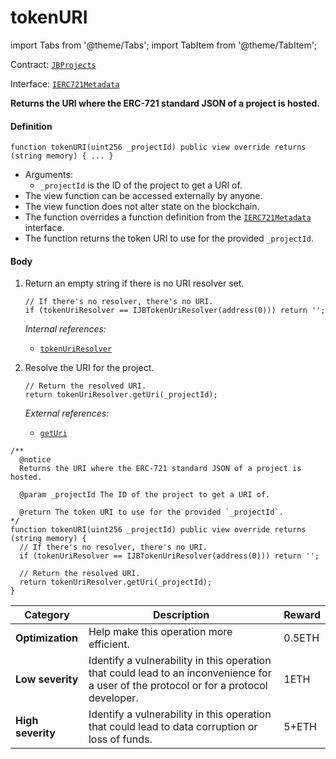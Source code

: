# tokenURI

import Tabs from '@theme/Tabs';
import TabItem from '@theme/TabItem';

Contract: [`JBProjects`](/v4/deprecated/v2/contracts/jbprojects/README.md)​‌

Interface: [`IERC721Metadata`](https://docs.openzeppelin.com/contracts/4.x/api/token/erc721#IERC721Metadata)​‌

<Tabs>
<TabItem value="Step by step" label="Step by step">

**Returns the URI where the ERC-721 standard JSON of a project is hosted.**

#### Definition

```
function tokenURI(uint256 _projectId) public view override returns (string memory) { ... }
```

* Arguments:
  * `_projectId` is the ID of the project to get a URI of.
* The view function can be accessed externally by anyone.
* The view function does not alter state on the blockchain.
* The function overrides a function definition from the [`IERC721Metadata`](https://docs.openzeppelin.com/contracts/4.x/api/token/erc721#IERC721Metadata) interface.
* The function returns the token URI to use for the provided `_projectId`.

#### Body

1.  Return an empty string if there is no URI resolver set.

    ```
    // If there's no resolver, there's no URI.
    if (tokenUriResolver == IJBTokenUriResolver(address(0))) return '';
    ```

    _Internal references:_

    * [`tokenUriResolver`](/v4/deprecated/v2/contracts/jbprojects/properties/tokenuriresolver.md)
2.  Resolve the URI for the project.

    ```
    // Return the resolved URI.
    return tokenUriResolver.getUri(_projectId);
    ```

    _External references:_

    * [`getUri`](/v4/deprecated/v2/interfaces/ijbtokenuriresolver.md)


</TabItem>

<TabItem value="Code" label="Code">

```
/**
  @notice
  Returns the URI where the ERC-721 standard JSON of a project is hosted.

  @param _projectId The ID of the project to get a URI of.

  @return The token URI to use for the provided `_projectId`.
*/
function tokenURI(uint256 _projectId) public view override returns (string memory) {
  // If there's no resolver, there's no URI.
  if (tokenUriResolver == IJBTokenUriResolver(address(0))) return '';

  // Return the resolved URI.
  return tokenUriResolver.getUri(_projectId);
}
```

</TabItem>

<TabItem value="Bug bounty" label="Bug bounty">

| Category          | Description                                                                                                                            | Reward |
| ----------------- | -------------------------------------------------------------------------------------------------------------------------------------- | ------ |
| **Optimization**  | Help make this operation more efficient.                                                                                               | 0.5ETH |
| **Low severity**  | Identify a vulnerability in this operation that could lead to an inconvenience for a user of the protocol or for a protocol developer. | 1ETH   |
| **High severity** | Identify a vulnerability in this operation that could lead to data corruption or loss of funds.                                        | 5+ETH  |

</TabItem>
</Tabs>
